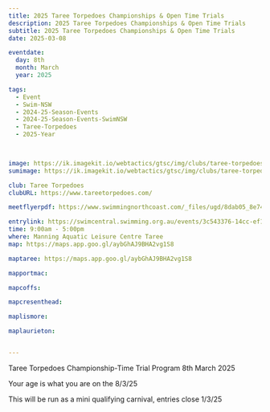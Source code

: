 ```yaml
---
title: 2025 Taree Torpedoes Championships & Open Time Trials
description: 2025 Taree Torpedoes Championships & Open Time Trials
subtitle: 2025 Taree Torpedoes Championships & Open Time Trials
date: 2025-03-08

eventdate:
  day: 8th
  month: March
  year: 2025

tags:
  - Event
  - Swim-NSW
  - 2024-25-Season-Events
  - 2024-25-Season-Events-SwimNSW
  - Taree-Torpedoes
  - 2025-Year
 


image: https://ik.imagekit.io/webtactics/gtsc/img/clubs/taree-torpedoes-600x400.jpg
sumimage: https://ik.imagekit.io/webtactics/gtsc/img/clubs/taree-torpedoes-400x600.jpg

club: Taree Torpedoes
clubURL: https://www.tareetorpedoes.com/

meetflyerpdf: https://www.swimmingnorthcoast.com/_files/ugd/8dab05_8e7408bbc4b744898f32144d1c628569.pdf

entrylink: https://swimcentral.swimming.org.au/events/3c543376-14cc-ef11-b8e9-00224896d583/detail
time: 9:00am - 5:00pm
where: Manning Aquatic Leisure Centre Taree
map: https://maps.app.goo.gl/aybGhAJ9BHA2vg1S8

maptaree: https://maps.app.goo.gl/aybGhAJ9BHA2vg1S8

mapportmac:

mapcoffs:

mapcresenthead:

maplismore: 

maplaurieton: 


---
```



Taree Torpedoes Championship-Time Trial Program 8th March 2025

Your age is what you are on the 8/3/25

This will be run as a mini qualifying carnival, entries close 1/3/25